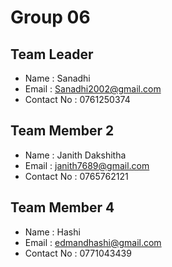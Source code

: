 # Group 06

## Team Leader
- Name : Sanadhi
- Email : Sanadhi2002@gmail.com
- Contact No : 0761250374 

## Team Member 2
- Name : Janith Dakshitha
- Email : janith7689@gmail.com
- Contact No : 0765762121

## Team Member 4
- Name : Hashi
- Email : edmandhashi@gmail.com
- Contact No : 0771043439
